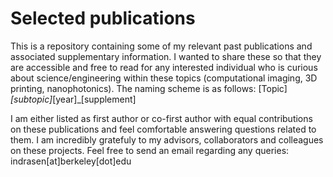 # Selected publications

This is a repository containing some of my relevant past publications and associated supplementary information. I wanted to share these so that they are accessible and free to read for any interested individual who is curious about science/engineering within these topics (computational imaging, 3D printing, nanophotonics). The naming scheme is as follows:
[Topic]_[subtopic]_[year]_[supplement]
	
I am either listed as first author or co-first author with equal contributions on these publications and feel comfortable answering questions related to them. I am incredibly gratefuly to my advisors, collaborators and colleagues on these projects. Feel free to send an email regarding any queries: indrasen[at]berkeley[dot]edu